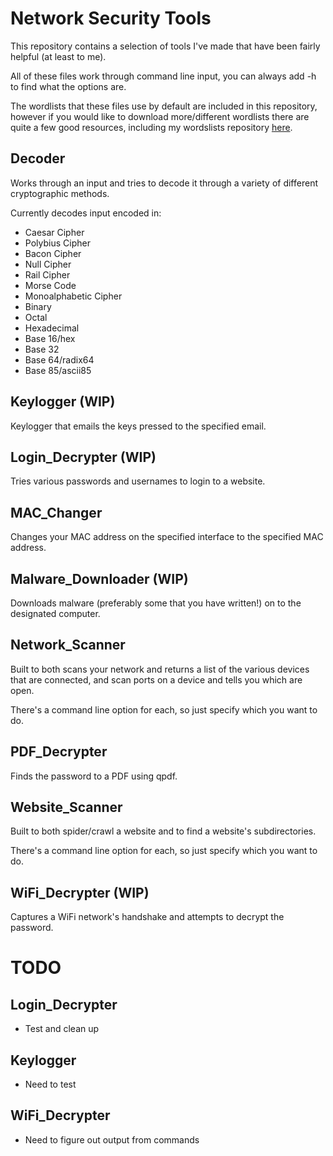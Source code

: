# Network Security Tools

This repository contains a selection of tools I've made that have been fairly helpful (at least to me).

All of these files work through command line input, you can always add -h to find what the options are. 

The wordlists that these files use by default are included in this repository, however if you would like to download more/different wordlists there are quite a few good resources, including my wordslists repository [here](https://github.com/bagreen/Wordlists).

## Decoder

Works through an input and tries to decode it through a variety of different cryptographic methods.

Currently decodes input encoded in:
* Caesar Cipher
* Polybius Cipher
* Bacon Cipher
* Null Cipher
* Rail Cipher
* Morse Code
* Monoalphabetic Cipher
* Binary
* Octal
* Hexadecimal
* Base 16/hex
* Base 32
* Base 64/radix64
* Base 85/ascii85

## Keylogger (WIP)

Keylogger that emails the keys pressed to the specified email.

## Login_Decrypter (WIP)

Tries various passwords and usernames to login to a website. 

## MAC_Changer

Changes your MAC address on the specified interface to the specified MAC address.

## Malware_Downloader (WIP)

Downloads malware (preferably some that you have written!) on to the designated computer.

## Network_Scanner

Built to both scans your network and returns a list of the various devices that are connected, and scan ports on a device and tells you which are open. 

There's a command line option for each, so just specify which you want to do.

## PDF_Decrypter

Finds the password to a PDF using qpdf.

## Website_Scanner

Built to both spider/crawl a website and to find a website's subdirectories.

There's a command line option for each, so just specify which you want to do.

## WiFi_Decrypter (WIP)

Captures a WiFi network's handshake and attempts to decrypt the password.

# TODO

## Login_Decrypter

* Test and clean up

## Keylogger

* Need to test

## WiFi_Decrypter

* Need to figure out output from commands
